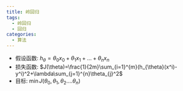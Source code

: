 ```yaml
---
title: 岭回归
tags: 
  - 岭回归
  - 回归
categories:
  - 算法
---
```



- 假设函数: $h_{\theta}=\theta_{0}x_{0}+\theta_{1}x_{1}+…+\theta_{n}x_{n}$
- 损失函数: $J(\theta)=\frac{1}{2m}\sum_{i=1}^{m}(h_{\theta}(x^i)-y^i)^2+\lambda\sum_{j=1}^{n}\theta_{j}^2$
- 目标: $\min J(\theta_{0},\theta_{1},\theta_{2}….\theta_{n})$

